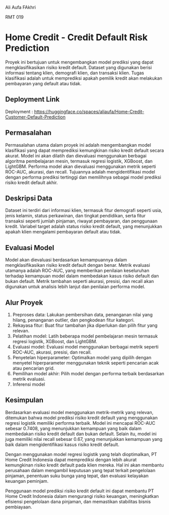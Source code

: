 Ali Aufa FAkhri

RMT 019

# Home Credit - Credit Default Risk Prediction

Proyek ini bertujuan untuk mengembangkan model prediksi yang dapat mengklasifikasikan risiko kredit default. Dataset yang digunakan berisi informasi tentang klien, demografi klien, dan transaksi klien. Tugas klasifikasi adalah untuk memprediksi apakah pemilik kredit akan melakukan pembayaran yang default atau tidak.

## Deployment Link
Deployment : https://huggingface.co/spaces/aliaufa/Home-Credit-Customer-Default-Prediction

## Permasalahan

Permasalahan utama dalam proyek ini adalah mengembangkan model klasifikasi yang dapat memprediksi kemungkinan risiko kredit default secara akurat. Model ini akan dilatih dan dievaluasi menggunakan berbagai algoritma pembelajaran mesin, termasuk regresi logistik, XGBoost, dan LightGBM. Performa model akan dievaluasi menggunakan metrik seperti ROC-AUC, akurasi, dan recall. Tujuannya adalah mengidentifikasi model dengan performa prediksi tertinggi dan memilihnya sebagai model prediksi risiko kredit default akhir.

## Deskripsi Data

Dataset ini terdiri dari informasi klien, termasuk fitur demografi seperti usia, jenis kelamin, status perkawinan, dan tingkat pendidikan, serta fitur transaksi seperti jumlah pinjaman, riwayat pembayaran, dan penggunaan kredit. Variabel target adalah status risiko kredit default, yang menunjukkan apakah klien mengalami pembayaran default atau tidak.

## Evaluasi Model

Model akan dievaluasi berdasarkan kemampuannya dalam mengklasifikasikan risiko kredit default dengan benar. Metrik evaluasi utamanya adalah ROC-AUC, yang memberikan penilaian keseluruhan terhadap kemampuan model dalam membedakan kasus risiko default dan bukan default. Metrik tambahan seperti akurasi, presisi, dan recall akan digunakan untuk analisis lebih lanjut dan penilaian performa model.

## Alur Proyek

1. Preproses data: Lakukan pembersihan data, penanganan nilai yang hilang, penanganan outlier, dan pengkodean fitur kategori.
2. Rekayasa fitur: Buat fitur tambahan jika diperlukan dan pilih fitur yang relevan.
3. Pelatihan model: Latih beberapa model pembelajaran mesin termasuk regresi logistik, XGBoost, dan LightGBM.
4. Evaluasi model: Evaluasi model menggunakan berbagai metrik seperti ROC-AUC, akurasi, presisi, dan recall.
5. Penyetelan hiperparameter: Optimalkan model yang dipilih dengan menyetel hiperparameter menggunakan teknik seperti pencarian acak atau pencarian grid.
6. Pemilihan model akhir: Pilih model dengan performa terbaik berdasarkan metrik evaluasi.
7. Inferensi model

## Kesimpulan

Berdasarkan evaluasi model menggunakan metrik-metrik yang relevan, ditemukan bahwa model prediksi risiko kredit default yang menggunakan regresi logistik memiliki performa terbaik. Model ini mencapai ROC-AUC sebesar 0.7408, yang menunjukkan kemampuan yang baik dalam membedakan risiko kredit default dan bukan default. Selain itu, model ini juga memiliki nilai recall sebesar 0.67, yang menunjukkan kemampuan yang baik dalam mengidentifikasi kasus risiko kredit default.

Dengan menggunakan model regresi logistik yang telah dioptimalkan, PT Home Credit Indonesia dapat memprediksi dengan lebih akurat kemungkinan risiko kredit default pada klien mereka. Hal ini akan membantu perusahaan dalam mengambil keputusan yang tepat terkait pengelolaan pinjaman, penentuan suku bunga yang tepat, dan evaluasi kelayakan keuangan peminjam.

Penggunaan model prediksi risiko kredit default ini dapat membantu PT Home Credit Indonesia dalam mengurangi risiko keuangan, meningkatkan efisiensi pengelolaan dana pinjaman, dan memastikan stabilitas bisnis pembiayaan.
